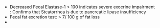 - Decreased Fecal Elastase-1 < 100 indicates severe exocrine impairment : Confirms that Steatorrhea is due to pancreatic lipase insufficiency
- Fecal fat excretion test: > 7/ 100 g of fat loss 
- 